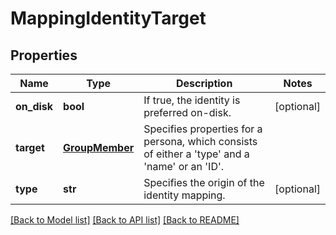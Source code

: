 # MappingIdentityTarget

## Properties
Name | Type | Description | Notes
------------ | ------------- | ------------- | -------------
**on_disk** | **bool** | If true, the identity is preferred on-disk. | [optional] 
**target** | [**GroupMember**](GroupMember.md) | Specifies properties for a persona, which consists of either a &#39;type&#39; and a &#39;name&#39; or an &#39;ID&#39;. | 
**type** | **str** | Specifies the origin of the identity mapping. | [optional] 

[[Back to Model list]](../README.md#documentation-for-models) [[Back to API list]](../README.md#documentation-for-api-endpoints) [[Back to README]](../README.md)


